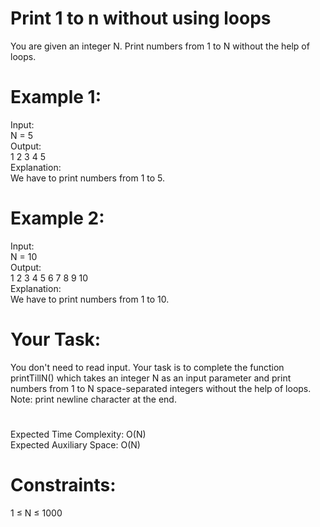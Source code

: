 # Print 1 to n without using loops

You are given an integer N. Print numbers from 1 to N without the help of loops.

# Example 1:
Input:  
N = 5  
Output:  
1 2 3 4 5  
Explanation:  
We have to print numbers from 1 to 5.

# Example 2:
Input:  
N = 10  
Output:  
1 2 3 4 5 6 7 8 9 10  
Explanation:  
We have to print numbers from 1 to 10.  

# Your Task:  
You don't need to read input. Your task is to complete the function printTillN() which takes an integer N as an input parameter and print numbers from 1 to N space-separated integers without the help of loops.  
Note: print newline character at the end.

#
Expected Time Complexity: O(N)  
Expected Auxiliary Space: O(N)

# Constraints:
1 ≤ N ≤ 1000